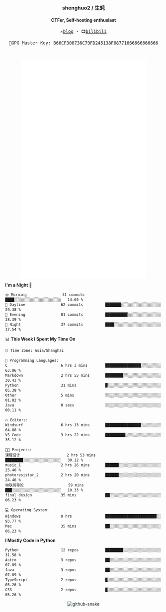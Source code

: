 <h3 align="center"> shenghuo2 / 生蚝 </h3>
<h4 align="center" >CTFer, Self-hosting enthusiast</h3>


<p align="center">
  <samp>
    ✍️<a href="https://blog.shenghuo2.top/">blog</a> -
    📺<a href="https://space.bilibili.com/85894935">bilibili</a>
  </samp>
</p>
<p align="center">
  <samp>
     🔐GPG Master Key: <a align="center" href="https://github.com/shenghuo2.gpg">B66CF308736C79FD245138F68771666666666666</a>
  </samp>
</p>
<br>
<p align="center">
  <a href="https://github.com/shenghuo2">
    <img width="400" align="top" src="https://github.com/shenghuo2/shenghuo2/blob/main/metrics.left.svg" />
  </a>
  <a href="https://github.com/shenghuo2">
    <img width="400" align="top" src="https://github.com/shenghuo2/shenghuo2/blob/main/metrics.right.svg" />
  </a>
</p>


<!--START_SECTION:waka-->
**I'm a Night 🦉** 

```text
🌞 Morning                31 commits          ████░░░░░░░░░░░░░░░░░░░░░   14.69 % 
🌆 Daytime                62 commits          ███████░░░░░░░░░░░░░░░░░░   29.38 % 
🌃 Evening                81 commits          ██████████░░░░░░░░░░░░░░░   38.39 % 
🌙 Night                  37 commits          ████░░░░░░░░░░░░░░░░░░░░░   17.54 % 
```


📊 **This Week I Spent My Time On** 

```text
🕑︎ Time Zone: Asia/Shanghai

💬 Programming Languages: 
C                        6 hrs 3 mins        ████████████████░░░░░░░░░   63.06 % 
Markdown                 2 hrs 55 mins       ████████░░░░░░░░░░░░░░░░░   30.43 % 
Python                   31 mins             █░░░░░░░░░░░░░░░░░░░░░░░░   05.38 % 
Other                    5 mins              ░░░░░░░░░░░░░░░░░░░░░░░░░   01.02 % 
Java                     0 secs              ░░░░░░░░░░░░░░░░░░░░░░░░░   00.11 % 

🔥 Editors: 
Windsurf                 6 hrs 13 mins       ████████████████░░░░░░░░░   64.88 % 
VS Code                  3 hrs 22 mins       █████████░░░░░░░░░░░░░░░░   35.12 % 

🐱‍💻 Projects: 
课程设计                     2 hrs 53 mins       ████████░░░░░░░░░░░░░░░░░   30.12 % 
music_1                  2 hrs 26 mins       ██████░░░░░░░░░░░░░░░░░░░   25.46 % 
photoresistor_2          2 hrs 20 mins       ██████░░░░░░░░░░░░░░░░░░░   24.46 % 
物联网导论                    59 mins             ███░░░░░░░░░░░░░░░░░░░░░░   10.33 % 
final_design             35 mins             ██░░░░░░░░░░░░░░░░░░░░░░░   06.23 % 

💻 Operating System: 
Windows                  9 hrs               ███████████████████████░░   93.77 % 
Mac                      35 mins             ██░░░░░░░░░░░░░░░░░░░░░░░   06.23 % 
```

**I Mostly Code in Python** 

```text
Python                   12 repos            ████████░░░░░░░░░░░░░░░░░   31.58 % 
Astro                    3 repos             ██░░░░░░░░░░░░░░░░░░░░░░░   07.89 % 
Java                     3 repos             ██░░░░░░░░░░░░░░░░░░░░░░░   07.89 % 
TypeScript               2 repos             █░░░░░░░░░░░░░░░░░░░░░░░░   05.26 % 
CSS                      2 repos             █░░░░░░░░░░░░░░░░░░░░░░░░   05.26 % 
```




<!--END_SECTION:waka-->


<div align="center">
  <picture>
    <source media="(prefers-color-scheme: dark)" srcset="https://gist.githubusercontent.com/shenghuo2/bfce20b14ab0484cef03bae6e60e0b3a/raw/github-snake-dark.svg" />
    <source media="(prefers-color-scheme: light)" srcset="https://gist.githubusercontent.com/shenghuo2/bfce20b14ab0484cef03bae6e60e0b3a/raw/github-snake.svg" />
    <img alt="github-snake" src="https://gist.githubusercontent.com/shenghuo2/bfce20b14ab0484cef03bae6e60e0b3a/raw/github-snake.svg" />
  </picture>
</div>

<!--
**shenghuo2/shenghuo2** is a ✨ _special_ ✨ repository because its `README.md` (this file) appears on your GitHub profile.

Here are some ideas to get you started:

- 🔭 I’m currently working on ...
- 🌱 I’m currently learning ...
- 👯 I’m looking to collaborate on ...
- 🤔 I’m looking for help with ...
- 💬 Ask me about ...
- 📫 How to reach me: ...
- 😄 Pronouns: ...
- ⚡ Fun fact: ...
-->
